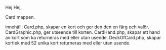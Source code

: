 Hej Hej, 

Card mappen.

innehåll:
Card.php, skapar en kort och ger den den en färg och valör.
CardGraphic.php, ger utseende till korten.
CardHand.php, skapar ett hand av kort som ka returneras med eller utan usende.
DeckOfCard.php, skapar kortlek med 52 unika kort returneras med eller utan usende.